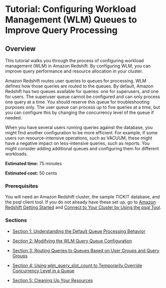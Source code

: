 # Tutorial: Configuring Workload Management \(WLM\) Queues to Improve Query Processing<a name="tutorial-configuring-workload-management"></a>

## Overview<a name="tutorial-wlm-overview"></a>

This tutorial walks you through the process of configuring workload management \(WLM\) in Amazon Redshift\. By configuring WLM, you can improve query performance and resource allocation in your cluster\. 

Amazon Redshift routes user queries to queues for processing\. WLM defines how those queries are routed to the queues\. By default, Amazon Redshift has two queues available for queries: one for superusers, and one for users\. The superuser queue cannot be configured and can only process one query at a time\. You should reserve this queue for troubleshooting purposes only\. The user queue can process up to five queries at a time, but you can configure this by changing the concurrency level of the queue if needed\. 

When you have several users running queries against the database, you might find another configuration to be more efficient\. For example, if some users run resource\-intensive operations, such as VACUUM, these might have a negative impact on less\-intensive queries, such as reports\. You might consider adding additional queues and configuring them for different workloads\. 

**Estimated time:** 75 minutes

**Estimated cost:** 50 cents

### Prerequisites<a name="tutorial-wlm-prereq"></a>

You will need an Amazon Redshift cluster, the sample TICKIT database, and the psql client tool\. If you do not already have these set up, go to [Amazon Redshift Getting Started](http://docs.aws.amazon.com/redshift/latest/gsg/getting-started.html) and [Connect to Your Cluster by Using the psql Tool](http://docs.aws.amazon.com/redshift/latest/mgmt/connecting-from-psql.html)\. 

### Sections<a name="tutorial-wlm-steps"></a>

+ [Section 1: Understanding the Default Queue Processing Behavior](tutorial-wlm-understanding-default-processing.md)

+ [Section 2: Modifying the WLM Query Queue Configuration](tutorial-wlm-modifying-wlm-configuration.md)

+ [Section 3: Routing Queries to Queues Based on User Groups and Query Groups](tutorial-wlm-routing-queries-to-queues.md)

+ [Section 4: Using wlm\_query\_slot\_count to Temporarily Override Concurrency Level in a Queue](tutorial-wlm-query-slot-count.md)

+ [Section 5: Cleaning Up Your Resources](tutorial-wlm-cleaning-up-resources.md)